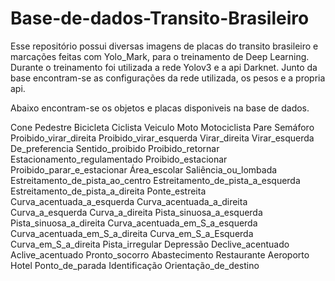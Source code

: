 # Base-de-dados-Transito-Brasileiro
Esse repositório possui diversas imagens de placas do transito brasileiro e marcações feitas com Yolo_Mark,
para o treinamento de Deep Learning. Durante o treinamento foi utilizada a rede Yolov3 e a api Darknet. Junto da base
encontram-se as configurações da rede utilizada, os pesos e a propria api.

Abaixo encontram-se os objetos e placas disponiveis na base de dados.

Cone 
Pedestre 
Bicicleta 
Ciclista 
Veiculo 
Moto 
Motociclista 
Pare 
Semáforo 
Proibido_virar_direita 
Proibido_virar_esquerda 
Virar_direita 
Virar_esquerda 
De_preferencia 
Sentido_proibido 
Proibido_retornar 
Estacionamento_regulamentado 
Proibido_estacionar 
Proibido_parar_e_estacionar 
Área_escolar 
Saliência_ou_lombada 
Estreitamento_de_pista_ao_centro 
Estreitamento_de_pista_a_esquerda 
Estreitamento_de_pista_a_direita 
Ponte_estreita 
Curva_acentuada_a_esquerda 
Curva_acentuada_a_direita 
Curva_a_esquerda 
Curva_a_direita 
Pista_sinuosa_a_esquerda 
Pista_sinuosa_a_direita 
Curva_acentuada_em_S_a_esquerda 
Curva_acentuada_em_S_a_direita 
Curva_em_S_a_Esquerda 
Curva_em_S_a_direita 
Pista_irregular 
Depressão 
Declive_acentuado 
Aclive_acentuado 
Pronto_socorro 
Abastecimento 
Restaurante 
Aeroporto 
Hotel 
Ponto_de_parada 
Identificação 
Orientação_de_destino 


